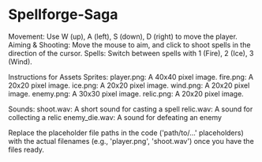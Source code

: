 # Spellforge-Saga

Movement: Use W (up), A (left), S (down), D (right) to move the player.
Aiming & Shooting: Move the mouse to aim, and click to shoot spells in the direction of the cursor.
Spells: Switch between spells with 1 (Fire), 2 (Ice), 3 (Wind).

Instructions for Assets
Sprites:
player.png: A 40x40 pixel image.
fire.png: A 20x20 pixel image.
ice.png: A 20x20 pixel image. 
wind.png: A 20x20 pixel image. 
enemy.png: A 30x30 pixel image.
relic.png: A 20x20 pixel image. 

Sounds:
shoot.wav: A short sound for casting a spell 
relic.wav: A sound for collecting a relic
enemy_die.wav: A sound for defeating an enemy

Replace the placeholder file paths in the code ('path/to/...' placeholders) with the actual filenames (e.g., 'player.png', 'shoot.wav') once you have the files ready.
